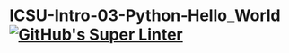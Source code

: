 # ICSU-Intro-03-Python-Hello_World[![GitHub's Super Linter](https://github.com/Aidan-Moore/ICSU-Intro-03-Python-Hello_World/workflows/GitHub's%20Super%20Linter/badge.svg)](https://github.com/Aidan-Moore/ICSU-Intro-03-Python-Hello_World/actions)
